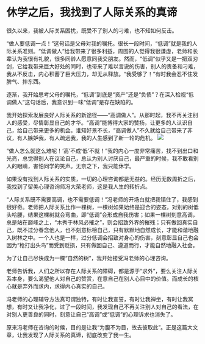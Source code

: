 # 休学之后，我找到了人际关系的真谛

很久以来，我被人际关系困扰，既受不了别人的刁难，也不知如何反击。 

“做人要低调一点！”这句话是父母对我的嘱托。很长一段时间，“低调”就是我的人际关系准则。“低调做人”给我带来了很多利益，周围的人觉得我很谦虚，老师和长辈认为我很有礼貌，很多同龄人愿意同我交朋友。然而，“低调”似乎又是一把双刃剑，它给我带来巨大好处的同时，也带来了难以言说的伤害，别人的责备和刁难，我从不反击，内心积蓄了巨大压力，却无从释放。“我受够了！”有时我会忍不住发脾气、摔东西。 

逐渐，我开始思考父母的嘱托，“低调”到底是“资产”还是“负债”？在深入检视“低调做人”这句话后，我意识到一味“低调”是存在缺陷的。 

我开始探索发展良好人际关系的新途径——“高调做人”。从那时起，我不再关注别人的感受，尽情彰显自己的才华。“高调”能博得大家的赞扬，让更多的人认识自己，给自己带来更多的机会。谁知好景不长，“高调做人”不久就给自己带来了非议，有人嫉妒我，有人疏远我，我的人生感到了新一轮的危机。 ![](http://www.yilinzazhi.com/images/yili/yili201407/yili20140714-1-l.jpg)

“做人怎么就这么难呢！‘高’不成‘低’不就！”我的内心一度非常痛苦，找不到出口和光亮，总觉得别人在议论自己，总认为别人讨厌自己，最严重的时候，我不敢看别人的眼睛，害怕同学的笑声。无奈之下，我只能休学。 

如果没有找到人际关系的实质，一切的心理咨询都是无益的。经历无数周折之后，我找到了留美心理咨询师冯大荣老师，这是我人生的转折点。 

“人际关系既不需要高调，也不需要低调！”冯老师的开场白就把我镇住了，我感到很好奇。老师把人际关系比作一棵树，一棵树如果始终是迎合的姿态，对别的树低头哈腰，结果这棵树就会弯曲，即“低调”会形成自我伤害；如果一棵树刻意高调，总是站在巅峰之上，“木秀于林风必摧之”，则会招致外界的摧残；只有做回真实自己，既不过分眷念他人，也不刻意标榜自己，只有默默地自然成长，才能和谐地融入树林之中。一个人也是一样，过分低调会招致对身心的伤害，刻意彰显自己也会因为“枪打出头鸟”而受到贬损，只有做回自己、遵道而行，才能自然地融入社会。 

为了让自己尽快成为一棵“自然的树”，我开始接受冯老师的心理咨询。 

老师告诉我，人们之所以存在人际关系的障碍，都是源于“求外”，要么关注人际关系本身，要么渴望他人对自己的赞赏，在意自己在别人心目中的价值。而成长的核心就是弃外而求内，求得内心真实的自己。 

冯老师的心理辅导方法真可谓独特，有时让我宣誓，有时让我禅坐，有时让我冥想，有时又让我净化，过了一段时间，我发现自己不再关注别人对自己的看法，在对别人更善良的同时，刻意让自己“高调”或“低调”的心理诉求也消失了。 

原来冯老师在咨询的时候，目的是让我“为腹不为目，故去彼取此”。正是这篇大文章，让我发现了人际关系的真谛，彻底改变了我一生。